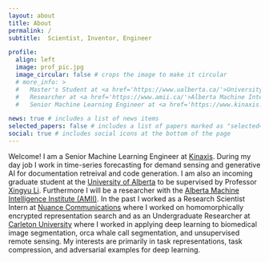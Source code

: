 ```yaml
---
layout: about
title: About
permalink: /
subtitle:  Scientist, Inventor, Engineer

profile:
  align: left
  image: prof_pic.jpg
  image_circular: false # crops the image to make it circular
  # more_info: >
  #   Master's Student at <a href='https://www.ualberta.ca/'>University of Alberta</a>
  #   Researcher at <a href='https://www.amii.ca/'>Alberta Machine Intelligence Institute</a>
  #   Senior Machine Learning Engineer at <a href='https://www.kinaxis.com/'>Kinaxis</a> 

news: true # includes a list of news items
selected_papers: false # includes a list of papers marked as "selected={true}"
social: true # includes social icons at the bottom of the page
---
```


Welcome! I am a Senior Machine Learning Engineer at [Kinaxis](https://www.kinaxis.com/). During my day job I work in time-series forecasting for demand sensing and generative AI for documentation retreival and code generation. I am also an incoming graduate student at the [University of Alberta](https://www.ualberta.ca/) to be supervised by Professor [Xingyu Li](https://www.ece.ualberta.ca/~xingyu/index.html). Furthermore I will be a researcher with the [Alberta Machine Intelligence Institute (AMII)](https://www.amii.ca/). In the past I worked as a Research Scientist Intern at [Nuance Communications](https://www.nuance.com/) where I worked on homomorphically encrypted representation search and as an Undergraduate Researcher at [Carleton University](https://carleton.ca/) where I worked in applying deep learning to biomedical image segmentation, orca whale call segmentation, and unsupervised remote sensing. My interests are primarily in task representations, task compression, and adversarial examples for deep learning.